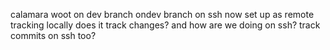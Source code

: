 calamara
woot
on dev branch
ondev branch on ssh
now set up as remote tracking locally
does it track changes?
and how are we doing on ssh?
track commits on ssh too?

